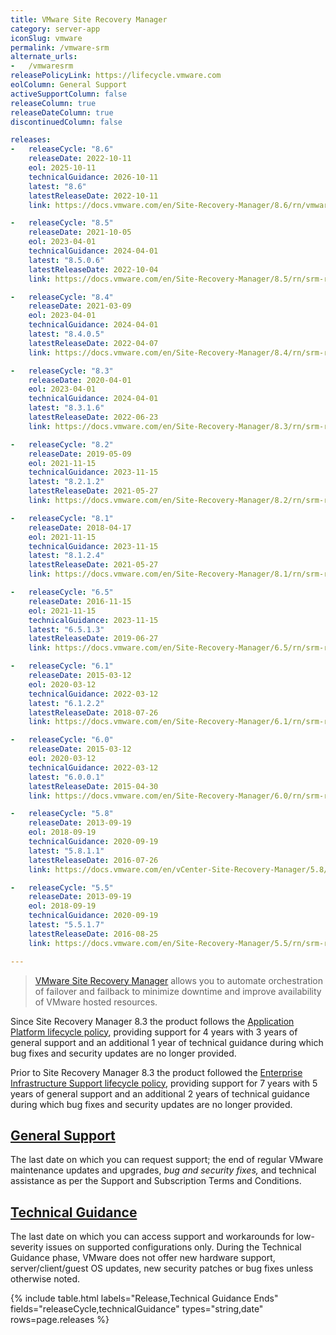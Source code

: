 ```yaml
---
title: VMware Site Recovery Manager
category: server-app
iconSlug: vmware
permalink: /vmware-srm
alternate_urls:
-   /vmwaresrm
releasePolicyLink: https://lifecycle.vmware.com
eolColumn: General Support
activeSupportColumn: false
releaseColumn: true
releaseDateColumn: true
discontinuedColumn: false

releases:
-   releaseCycle: "8.6"
    releaseDate: 2022-10-11
    eol: 2025-10-11
    technicalGuidance: 2026-10-11
    latest: "8.6"
    latestReleaseDate: 2022-10-11
    link: https://docs.vmware.com/en/Site-Recovery-Manager/8.6/rn/vmware-site-recovery-manager-86-release-notes/index.html

-   releaseCycle: "8.5"
    releaseDate: 2021-10-05
    eol: 2023-04-01
    technicalGuidance: 2024-04-01
    latest: "8.5.0.6"
    latestReleaseDate: 2022-10-04
    link: https://docs.vmware.com/en/Site-Recovery-Manager/8.5/rn/srm-releasenotes-8-5-0-6.html

-   releaseCycle: "8.4"
    releaseDate: 2021-03-09
    eol: 2023-04-01
    technicalGuidance: 2024-04-01
    latest: "8.4.0.5"
    latestReleaseDate: 2022-04-07
    link: https://docs.vmware.com/en/Site-Recovery-Manager/8.4/rn/srm-releasenotes-8-4-0-5.html

-   releaseCycle: "8.3"
    releaseDate: 2020-04-01
    eol: 2023-04-01
    technicalGuidance: 2024-04-01
    latest: "8.3.1.6"
    latestReleaseDate: 2022-06-23
    link: https://docs.vmware.com/en/Site-Recovery-Manager/8.3/rn/srm-releasenotes-8-3-1-6.html

-   releaseCycle: "8.2"
    releaseDate: 2019-05-09
    eol: 2021-11-15
    technicalGuidance: 2023-11-15
    latest: "8.2.1.2"
    latestReleaseDate: 2021-05-27
    link: https://docs.vmware.com/en/Site-Recovery-Manager/8.2/rn/srm-releasenotes-8-2-1-2.html

-   releaseCycle: "8.1"
    releaseDate: 2018-04-17
    eol: 2021-11-15
    technicalGuidance: 2023-11-15
    latest: "8.1.2.4"
    latestReleaseDate: 2021-05-27
    link: https://docs.vmware.com/en/Site-Recovery-Manager/8.1/rn/srm-releasenotes-8-1-2-4.html

-   releaseCycle: "6.5"
    releaseDate: 2016-11-15
    eol: 2021-11-15
    technicalGuidance: 2023-11-15
    latest: "6.5.1.3"
    latestReleaseDate: 2019-06-27
    link: https://docs.vmware.com/en/Site-Recovery-Manager/6.5/rn/srm-releasenotes-6-5-1.html

-   releaseCycle: "6.1"
    releaseDate: 2015-03-12
    eol: 2020-03-12
    technicalGuidance: 2022-03-12
    latest: "6.1.2.2"
    latestReleaseDate: 2018-07-26
    link: https://docs.vmware.com/en/Site-Recovery-Manager/6.1/rn/srm-releasenotes-6-1-2.html

-   releaseCycle: "6.0"
    releaseDate: 2015-03-12
    eol: 2020-03-12
    technicalGuidance: 2022-03-12
    latest: "6.0.0.1"
    latestReleaseDate: 2015-04-30
    link: https://docs.vmware.com/en/Site-Recovery-Manager/6.0/rn/srm-releasenotes-6-0-0.html

-   releaseCycle: "5.8"
    releaseDate: 2013-09-19
    eol: 2018-09-19
    technicalGuidance: 2020-09-19
    latest: "5.8.1.1"
    latestReleaseDate: 2016-07-26
    link: https://docs.vmware.com/en/vCenter-Site-Recovery-Manager/5.8/rn/srm-releasenotes-5-8-1.html

-   releaseCycle: "5.5"
    releaseDate: 2013-09-19
    eol: 2018-09-19
    technicalGuidance: 2020-09-19
    latest: "5.5.1.7"
    latestReleaseDate: 2016-08-25
    link: https://docs.vmware.com/en/Site-Recovery-Manager/5.5/rn/srm-releasenotes-5-5-1.html

---
```


> [VMware Site Recovery Manager](https://www.vmware.com/products/site-recovery-manager.html) allows
> you to automate orchestration of failover and failback to minimize downtime and improve
> availability of VMware hosted resources.

Since Site Recovery Manager 8.3 the product follows the [Application Platform lifecycle
policy](https://www.vmware.com/support/policies/application-platform.html), providing support for 4
years with 3 years of general support and an additional 1 year of technical guidance during which
bug fixes and security updates are no longer provided.

Prior to Site Recovery Manager 8.3 the product followed the [Enterprise Infrastructure Support
lifecycle policy](https://www.vmware.com/support/policies/enterprise-infrastructure.html), providing
support for 7 years with 5 years of general support and an additional 2 years of technical guidance
during which bug fixes and security updates are no longer provided.

## [General Support](https://lifecycle.vmware.com/)

The last date on which you can request support; the end of regular VMware
maintenance updates and upgrades, _bug and security fixes,_ and technical assistance as per the
Support and Subscription Terms and Conditions.

## [Technical Guidance](https://www.vmware.com/support/lifecycle-policies.html)

The last date on which you can access support and workarounds for low-severity issues on supported
configurations only. During the Technical Guidance phase, VMware does not offer new hardware
support, server/client/guest OS updates, new security patches or bug fixes unless otherwise noted.

{% include table.html
labels="Release,Technical Guidance Ends"
fields="releaseCycle,technicalGuidance"
types="string,date"
rows=page.releases %}
